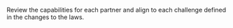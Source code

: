 Review the capabilities for each partner and align to each challenge defined in the changes to the laws.